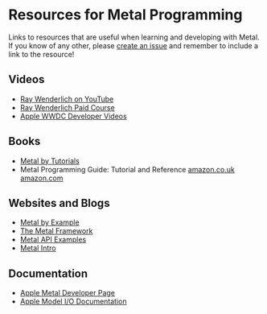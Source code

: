 # Resources for Metal Programming
Links to resources that are useful when learning and developing with Metal.  If you know of any other, please [create an issue](https://github.com/keithsharp/Metal-Tutorial/issues) and remember to include a link to the resource!

## Videos
+ [Ray Wenderlich on YouTube](https://www.youtube.com/playlist?list=PL23Revp-82LJG3vcDPm8w7b5HTKjBOY0W)
+ [Ray Wenderlich Paid Course](https://www.raywenderlich.com/1258241-3d-graphics-with-metal)
+ [Apple WWDC Developer Videos](https://developer.apple.com/videos/graphics-and-games/metal)

## Books
+ [Metal by Tutorials](https://store.raywenderlich.com/products/metal-by-tutorials)
+ Metal Programming Guide: Tutorial and Reference [amazon.co.uk](https://www.amazon.co.uk/Metal-Programming-Guide-Tutorial-Reference/dp/0134668944) [amazon.com](https://www.amazon.com/Metal-Programming-Guide-Tutorial-Reference-ebook/dp/B077Y3DGBP)

## Websites and Blogs
+ [Metal by Example](http://metalbyexample.com/)
+ [The Metal Framework](http://metalkit.org/)
+ [Metal API Examples](https://github.com/dehesa/Metal)
+ [Metal Intro](https://donaldpinckney.com/metal/2018/07/05/metal-intro-1.html)

## Documentation
+ [Apple Metal Developer Page](https://developer.apple.com/metal/)
+ [Apple Model I/O Documentation](https://developer.apple.com/documentation/modelio)